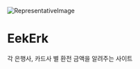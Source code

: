 ![RepresentativeImage](https://github.com/user-attachments/assets/428ace7f-c9d2-43c8-85a7-876b5220c5f0)

# EekErk
각 은행사, 카드사 별 환전 금액을 알려주는 사이트
